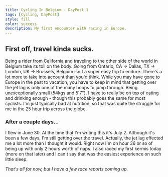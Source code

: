 ```yaml
---
title: Cycling In Belgium - DayPost 1
tags: [Cycling, DayPost]
style: fill
color: success
description: My first encounter with racing in Europe.
---
```


## First off, travel kinda sucks.

Being a rider from California and traveling to the other side of the world in Belgium take its toll on the body. Going from Ontario, CA -> Dallas, TX -> London, UK -> Brussels, Belgium isn't a super easy trip to endure. There's a lot more to take into account than you'd think. While you may have gone to Europe in the past to vacation, you have to keep in mind that getting over the jet lag is only one of the many hoops to jump through. Being unexceptionally small (54kgs and 5'7"), I have to really be on top of eating and drinking enough - though this probably goes the same for most cyclists. I'm just typically bad at nutrition, so that was quite the struggle for me in the 25 hour trip across the globe.

### After a couple days...

I flew in June 30. At the time that I'm writing this it's July 2. Although it's been a few days, I'm still getting over the travel. Actually, the jet lag effected me a lot more than I thought it would. Right now I'm on hour 36 or so of being up with only 2 hours worth of naps. I also raced my first kermis today (more on that later) and I can't say that was the easiest experience on such little sleep.

*That's all for now, but I have a few race reports coming up.*

